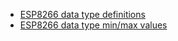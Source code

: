 - [ESP8266 data type definitions](https://github.com/esp8266/Arduino/blob/656a33e6f82482535782213a6e96c2bd49b22a39/tools/sdk/include/c_types.h)
- [ESP8266 data type min/max values](https://fipsok.de/tipp)

